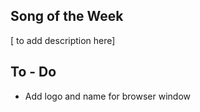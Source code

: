 ## Song of the Week

[ to add description here]

## To - Do

* Add logo and name for browser window

